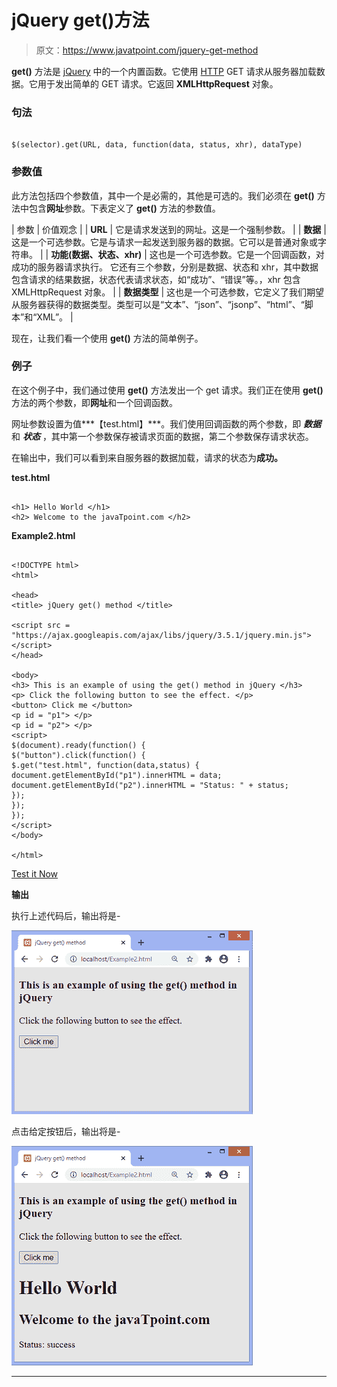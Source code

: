 # jQuery get()方法

> 原文：<https://www.javatpoint.com/jquery-get-method>

**get()** 方法是 [jQuery](https://www.javatpoint.com/jquery-tutorial) 中的一个内置函数。它使用 [HTTP](https://www.javatpoint.com/http) GET 请求从服务器加载数据。它用于发出简单的 GET 请求。它返回 **XMLHttpRequest** 对象。

### 句法

```

$(selector).get(URL, data, function(data, status, xhr), dataType)

```

### 参数值

此方法包括四个参数值，其中一个是必需的，其他是可选的。我们必须在 **get()** 方法中包含**网址**参数。下表定义了 **get()** 方法的参数值。

| 参数 | 价值观念 |
| **URL** | 它是请求发送到的网址。这是一个强制参数。 |
| **数据** | 这是一个可选参数。它是与请求一起发送到服务器的数据。它可以是普通对象或字符串。 |
| **功能(数据、状态、xhr)** | 这也是一个可选参数。它是一个回调函数，对成功的服务器请求执行。
它还有三个参数，分别是数据、状态和 xhr，其中数据包含请求的结果数据，状态代表请求状态，如“成功”、“错误”等。，xhr 包含 XMLHttpRequest 对象。 |
| **数据类型** | 这也是一个可选参数，它定义了我们期望从服务器获得的数据类型。类型可以是“文本”、“json”、“jsonp”、“html”、“脚本”和“XML”。 |

现在，让我们看一个使用 **get()** 方法的简单例子。

### 例子

在这个例子中，我们通过使用 **get()** 方法发出一个 get 请求。我们正在使用 **get()** 方法的两个参数，即**网址**和一个回调函数。

网址参数设置为值***【test.html】***。我们使用回调函数的两个参数，即 ***数据*** 和 ***状态*** ，其中第一个参数保存被请求页面的数据，第二个参数保存请求状态。

在输出中，我们可以看到来自服务器的数据加载，请求的状态为**成功。**

**test.html**

```

<h1> Hello World </h1>
<h2> Welcome to the javaTpoint.com </h2>

```

**Example2.html**

```

<!DOCTYPE html>
<html>

<head>
<title> jQuery get() method </title>

<script src = "https://ajax.googleapis.com/ajax/libs/jquery/3.5.1/jquery.min.js"> </script>
</head>

<body>
<h3> This is an example of using the get() method in jQuery </h3>
<p> Click the following button to see the effect. </p>
<button> Click me </button>
<p id = "p1"> </p>
<p id = "p2"> </p>
<script>
$(document).ready(function() {
$("button").click(function() {
$.get("test.html", function(data,status) {
document.getElementById("p1").innerHTML = data;
document.getElementById("p2").innerHTML = "Status: " + status;
});
});
});
</script>
</body>

</html>

```

[Test it Now](https://www.javatpoint.com/oprweb/test.jsp?filename=jquery-get-method1)

**输出**

执行上述代码后，输出将是-

![jQuery get() method](img/84462aae331d2ab7017907145e231502.png)

点击给定按钮后，输出将是-

![jQuery get() method](img/e13f38755c185c847267389d3a9c0f04.png)

* * *